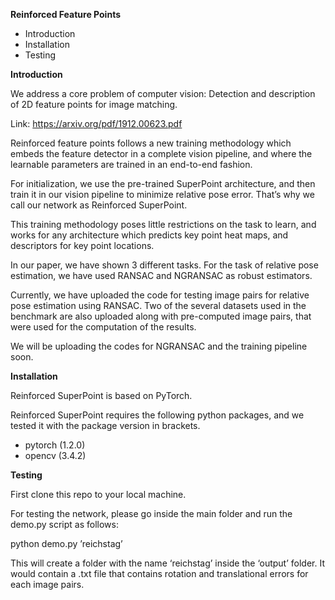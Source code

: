  **Reinforced Feature Points**

- Introduction
- Installation
- Testing

**Introduction**

We address a core problem of computer vision: Detection and description
of 2D feature points for image matching. 

Link: https://arxiv.org/pdf/1912.00623.pdf

Reinforced feature points follows a new training methodology which
embeds the feature detector in a complete vision pipeline, and where the
learnable parameters are trained in an end-to-end fashion.

For initialization, we use the pre-trained SuperPoint architecture, and
then train it in our vision pipeline to minimize relative pose error.
That’s why we call our network as Reinforced SuperPoint.

This training methodology poses little restrictions on the task to
learn, and works for any architecture which predicts key point heat
maps, and descriptors for key point
locations.

In our paper, we have shown 3 different tasks. For the task of
relative pose estimation, we have used RANSAC and NGRANSAC as robust
estimators.

Currently, we have uploaded the code for testing image pairs for
relative pose estimation using RANSAC. Two of the several datasets used
in the benchmark are also uploaded along with pre-computed image pairs,
that were used for the computation of the results.

We will be uploading the codes for NGRANSAC and the training pipeline
soon.


**Installation**

Reinforced SuperPoint is based on PyTorch.

Reinforced SuperPoint requires the following python packages, and we tested it with the
package version in brackets.

- pytorch (1.2.0)  
- opencv (3.4.2) 

**Testing**

First clone this repo to your local
machine.

For testing the network, please go inside the main folder and run
the demo.py script as
follows:

python demo.py ’reichstag’

This will create a folder with the name ‘reichstag’ inside the
‘output’ folder. It would contain a .txt file that contains rotation and
translational errors for each image pairs.

